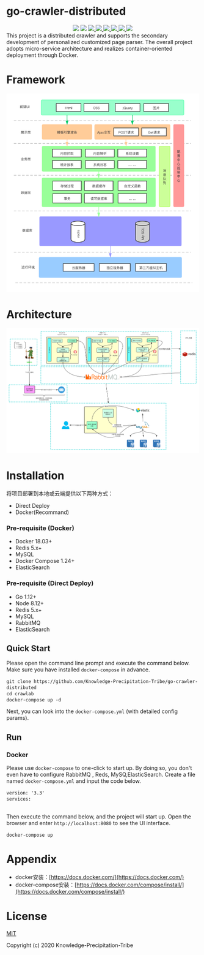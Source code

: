 # go-crawler-distributed
<div align="center">
<img border="0" src="https://camo.githubusercontent.com/54fdbe8888c0a75717d7939b42f3d744b77483b0/687474703a2f2f6a617977636a6c6f76652e6769746875622e696f2f73622f69636f2f617765736f6d652e737667" />
<img border="0" src="https://camo.githubusercontent.com/1ef04f27611ff643eb57eb87cc0f1204d7a6a14d/68747470733a2f2f696d672e736869656c64732e696f2f7374617469632f76313f6c6162656c3d254630253946253843253946266d6573736167653d496625323055736566756c267374796c653d7374796c653d666c617426636f6c6f723d424334453939" />
<a href="https://github.com/SuperSupeng">     <img border="0" src="https://camo.githubusercontent.com/41e8e16b771d56dd768f7055354613254961d169/687474703a2f2f6a617977636a6c6f76652e6769746875622e696f2f73622f6769746875622f677265656e2d666f6c6c6f772e737667" /> </a> 
<a href="https://github.com/Knowledge-Precipitation-Tribe/go-crawler-distributed/issues">     <img border="0" src="https://img.shields.io/github/issues/Knowledge-Precipitation-Tribe/go-crawler-distributed" /> </a>
<a href="https://github.com/Knowledge-Precipitation-Tribe/go-crawler-distributed/network/members">     <img border="0" src="https://img.shields.io/github/forks/Knowledge-Precipitation-Tribe/go-crawler-distributed" /> </a>
<a href="https://github.com/Knowledge-Precipitation-Tribe/go-crawler-distributed/stargazers">     <img border="0" src="https://img.shields.io/github/stars/Knowledge-Precipitation-Tribe/go-crawler-distributed" /> </a>
<a href="https://github.com/Knowledge-Precipitation-Tribe/go-crawler-distributed/blob/master/LICENSE">     <img border="0" src="https://img.shields.io/github/license/Knowledge-Precipitation-Tribe/go-crawler-distributed" /> </a>
<a href="https://github.com/Knowledge-Precipitation-Tribe/Urban-computing-papers/blob/master/wechat.md">     <img border="0" src="https://camo.githubusercontent.com/013c283843363c72b1463af208803bfbd5746292/687474703a2f2f6a617977636a6c6f76652e6769746875622e696f2f73622f69636f2f7765636861742e737667" /> </a>
</div>
This project is a distributed crawler and supports the secondary development of personalized customized page parser. The overall project adopts micro-service architecture and realizes container-oriented deployment through Docker.

# Framework

![framework](./img/framework.png)

# Architecture

![flow](./img/flow.png)

# Installation

将项目部署到本地或云端提供以下两种方式：

- Direct Deploy
- Docker(Recommand)

### Pre-requisite (Docker)

- Docker 18.03+
- Redis 5.x+
- MySQL
- Docker Compose 1.24+
- ElasticSearch

### Pre-requisite (Direct Deploy)

- Go 1.12+
- Node 8.12+
- Redis 5.x+
- MySQL
- RabbitMQ
- ElasticSearch

## Quick Start

Please open the command line prompt and execute the command below. Make sure you have installed `docker-compose` in advance.

```
git clone https://github.com/Knowledge-Precipitation-Tribe/go-crawler-distributed
cd crawlab
docker-compose up -d
```

Next, you can look into the `docker-compose.yml` (with detailed config params).

## Run

### Docker

Please use `docker-compose` to one-click to start up. By doing so, you don't even have to configure RabbitMQ , Reds, MySQ,ElasticSearch. Create a file named `docker-compose.yml` and input the code below.

```
version: '3.3'
services:
  
```

Then execute the command below, and the project will start up. Open the browser and enter `http://localhost:8080` to see the UI interface.

```
docker-compose up
```



# Appendix

- docker安装：[https://docs.docker.com/](https://docs.docker.com/)
- docker-compose安装：[https://docs.docker.com/compose/install/](https://docs.docker.com/compose/install/)

# License

[MIT](https://github.com/Knowledge-Precipitation-Tribe/DigitRecognitionService/blob/master/LICENSE)

Copyright (c) 2020 Knowledge-Precipitation-Tribe
